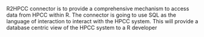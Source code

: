 R2HPCC connector is to provide a comprehensive mechanism to access data from HPCC within R. The connector is going to use SQL as the language of interaction to interact with the HPCC system. This will provide a database centric view of the HPCC system to a R developer